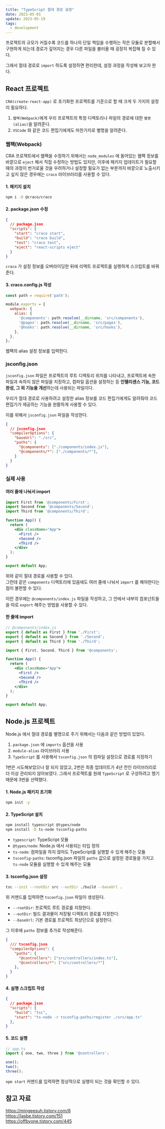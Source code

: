 ```yaml
---
title: "TypeScript 절대 경로 설정"
date: 2023-05-01
update: 2023-05-19
tags:
  - development
---
```


프로젝트의 규모가 커질수록 코드를 하나의 단일 책임을 수행하는 작은 모듈로 분할해서 구현하게 되는데 경로가 깊어지는 경우 다른 파일을 불러올 때 굉장히 복잡해 질 수 있다.

그래서 절대 경로로 `import` 하도록 설정하면 편리한데, 설정 과정을 작성해 보고자 한다.

## React 프로젝트
`CRA(create-react-app)` 로 초기화한 프로젝트를 기준으로 할 때 크게 두 가지의 설정이 필요하다.

1. `웹팩(Webpack)`에게 우리 프로젝트의 특정 디렉토리나 파일의 경로에 대한 `별명(alias)`을 알려준다.
2. `VSCode` 와 같은 코드 편집기에게도 마찬가지로 별명을 알려준다.

### 웹팩(Webpack)
CRA 프로젝트에서 웹팩을 수정하기 위해서는 `node_modules` 에 들어있는 웹팩 정보를 바깥으로 `eject` 해서 직접 수정하는 방법도 있지만, 이후에 패키지 업데이트가 필요할 때의 과정이 번거로울 것을 우려하거나 설정할 필요가 없는 부분까지 바깥으로 노출시키고 싶지 않은 경우에는 `craco` 라이브러리를 사용할 수 있다.

#### 1. 패키지 설치
```sh
npm i -D @craco/craco
```

#### 2. package.json 수정
```json
{
  // package.json
  "scripts": {
    "start": "craco start",
    "build": "craco build",
    "test": "craco test",
    "eject": "react-scripts eject"
  }
}
```
`craco` 가 설정 정보를 오버라이딩한 뒤에 리액트 프로젝트를 실행하게 스크립트를 바꿔준다.

#### 3. craco.config.js 작성
```js
const path = require('path');

module.exports = {
  webpack: {
    alias: {
      '@components': path.resolve(__dirname, 'src/components'),
      '@pages': path.resolve(__dirname, 'src/pages'),
      '@hooks': path.resolve(__dirname, 'src/hooks'),
    },
  },
};
```

웹팩의 alias 설정 정보를 입력한다.

### jsconfig.json
`jsconfig.json` 파일은 프로젝트의 루트 디렉토리 위치를 나타내고, 프로젝트에 속한 파일과 속하지 않은 파일을 지정하고, 컴파일 옵션을 설정하는 등 **인텔리센스 기능, 코드 완성, 그 외 기능을 개선**하는데 사용되는 파일이다.

우리가 절대 경로로 사용하려고 설정한 alias 정보를 코드 편집기에게도 알려줘야 코드 편집기가 제공하는 기능을 원활하게 사용할 수 있다.

이를 위해서 `jsconfig.json` 파일을 작성한다.

```json
{
  // jsconfig.json
  "compilerOptions": {
    "baseUrl": "./src",
    "paths": {
      "@components": ["./components/index.js"],
      "@components/*": ["./components/*"],
    }
  }
}
```

### 실제 사용

#### 여러 줄에 나눠서 import
```jsx
import First from '@components/First';
import Second from '@components/Second';
import Third from '@components/Third';

function App() {
  return (
    <div className="App">
      <First />
      <Second />
      <Third />
    </div>
  );
}

export default App;
```

위와 같이 절대 경로를 사용할 수 있다.  
그런데 같은 `components` 디렉토리에 있음에도 여러 줄에 나눠서 `import` 를 해야한다는 점이 불편할 수 있다.  

이런 경우에는 `@components/index.js` 파일을 작성하고, 그 안에서 내부의 컴포넌트들을 따로 `export` 해주는 방법을 사용할 수 있다.

#### 한 줄에 import
```jsx
// @components/index.js
export { default as First } from './First';
export { default as Second } from './Second';
export { default as Third } from './Third';
```

```jsx
import { First, Second, Third } from '@components';

function App() {
  return (
    <div className="App">
      <First />
      <Second />
      <Third />
    </div>
  );
}

export default App;
```

## Node.js 프로젝트
Node.js 에서 절대 경로를 별명으로 주기 위해서는 다음과 같은 방법이 있었다.

1. `package.json` 에 `imports` 옵션을 사용
2. `module-alias` 라이브러리 사용
3. `TypeScript` 를 사용해서 `tsconfig.json` 의 컴파일 설정으로 경로를 지정하기

1번은 시도해보았으나 잘 되지 않았고, 2번은 최종 업데이트가 4년 전인 라이브러리로 더 이상 관리되지 않아보였다. 그래서 프로젝트를 원래 `TypeScript` 로 구성하려고 했기 때문에 3번을 선택했다.

#### 1. Node.js 패키지 초기화
```sh
npm init -y
```

#### 2. TypeScript 설치
```sh
npm install typescript @types/node
npm install -D ts-node tsconfig-paths
```
- `typescript`: TypeScript 모듈
- `@types/node`: Node.js 에서 사용되는 타입 정의
- `ts-node`: 컴파일을 하지 않아도 TypeScript를 실행할 수 있게 해주는 모듈
- `tsconfig-paths`: tsconfig.json 파일의 `paths` 값으로 설정된 경로들을 가지고 `ts-node` 모듈을 실행할 수 있게 해주는 모듈

#### 3. tsconfig.json 설정
```sh
tsc --init --rootDir src --outDir ./build --baseUrl .
```
위 커맨드를 입력하면 `tsconfig.json` 파일이 생성된다.
- `--rootDir`: 프로젝트 루트 경로를 지정한다.
- `--outDir`: 빌드 결과물이 저장될 디렉토리 경로를 지정한다.
- `--baseUrl`: 기본 경로를 프로젝트 최상단으로 설정한다.

그 이후에 `paths` 정보를 추가로 작성해준다.
```json
{
  /// tsconfig.json
  "compilerOptions": {
    "paths": {
      "@controllers": ["src/controllers/index.ts"],
      "@controllers/*": ["src/controllers/*"]
    },
  }
}
```

#### 4. 실행 스크립트 작성
```json
{
  // package.json
  "scripts": {
    "build": "tsc",
    "start": "ts-node -r tsconfig-paths/register ./src/app.ts"
  },
}
```

#### 5. 코드 실행
```ts
// app.ts
import { one, two, three } from '@controllers';

one();
two();
three();
```

`npm start` 커맨드를 입력하면 정상적으로 실행이 되는 것을 확인할 수 있다.





## 참고 자료
https://mingeesuh.tistory.com/8  
https://lasbe.tistory.com/151  
https://offbyone.tistory.com/445  

